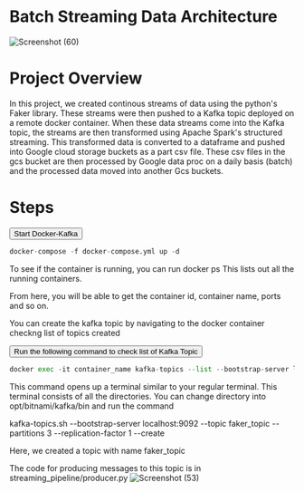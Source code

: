 # Batch Streaming Data Architecture 

![Screenshot (60)](https://github.com/adunajiye/BatchStreaming_Spark/assets/80220180/43476b56-21ed-4853-9dac-ceeb567dbe3c)


# Project Overview

In this project, we created continous streams of data using the python's Faker library. These streams were then pushed to a Kafka topic deployed on a remote docker container. When these data streams come into the Kafka topic, the streams are then transformed using Apache Spark's structured streaming. This transformed data is converted to a dataframe and pushed into Google cloud storage buckets as a part csv file. These csv files in the gcs bucket are then processed by Google data proc on a daily basis (batch) and the processed data moved into another Gcs buckets.

# Steps

 <div class="code-container">
  <button class="copy-button" data-clipboard-target="#example-code">Start Docker-Kafka</button>

  ```python
  docker-compose -f docker-compose.yml up -d
```

To see if the container is running, you can run docker ps This lists out all the running containers.

From here, you will be able to get the container id, container name, ports and so on.

You can create the kafka topic by navigating to the docker container checkng list of topics created
<div class="code-container">
  <button class="copy-button" data-clipboard-target="#example-code">Run the following command to check list of Kafka Topic</button>

  ```python
  docker exec -it container_name kafka-topics --list --bootstrap-server localhost:9092
 ```


This command opens up a terminal similar to your regular terminal. This terminal consists of all the directories. You can change directory into opt/bitnami/kafka/bin and run the command

kafka-topics.sh
--bootstrap-server localhost:9092
--topic faker_topic
--partitions 3
--replication-factor 1
--create

Here, we created a topic with name faker_topic


The code for producing messages to this topic is in streaming_pipeline/producer.py
![Screenshot (53)](https://github.com/adunajiye/BatchStreaming_Spark/assets/80220180/6d641bf0-f08f-4fa1-a35b-f6a7a09a2bc4)

